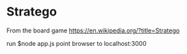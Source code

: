 # Stratego

From the board game  https://en.wikipedia.org/?title=Stratego 

run $node app.js
point browser to localhost:3000
